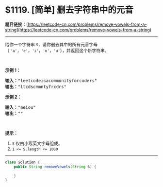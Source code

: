 # $1119. [简单] 删去字符串中的元音

**题目链接：**[https://leetcode-cn.com/problems/remove-vowels-from-a-string](https://leetcode-cn.com/problems/remove-vowels-from-a-string)

---

<div class="content__1Y2H">
 <div class="notranslate">
  <p>给你一个字符串&nbsp;<code>S</code>，请你删去其中的所有元音字母（&nbsp;<code>'a'</code>，<code>'e'</code>，<code>'i'</code>，<code>'o'</code>，<code>'u'</code>），并返回这个新字符串。</p> 
  <p>&nbsp;</p> 
  <p><strong>示例 1：</strong></p> 
  <pre class="language-text"><strong>输入：</strong>"leetcodeisacommunityforcoders"
<strong>输出：</strong>"ltcdscmmntyfrcdrs"
</pre> 
  <p><strong>示例 2：</strong></p> 
  <pre class="language-text"><strong>输入：</strong>"aeiou"
<strong>输出：</strong>""
</pre> 
  <p>&nbsp;</p> 
  <p><strong>提示：</strong></p> 
  <ol> 
   <li><code>S</code> 仅由小写英文字母组成。</li> 
   <li><code>1 &lt;= S.length &lt;= 1000</code></li> 
  </ol> 
 </div>
</div>

---

```java
class Solution {
    public String removeVowels(String S) {
        
    }
}
```